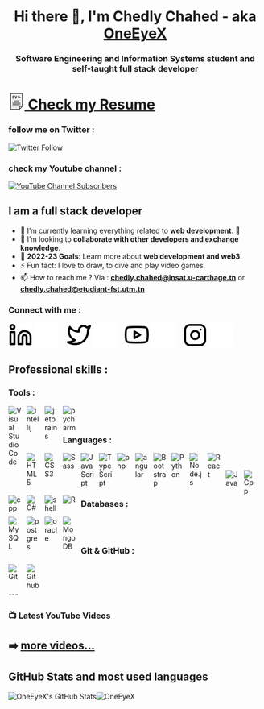 <!-- # Hi there, I'm Chedly - aka [OneEyeX][youtube] 👋 -->
<h1 align="center">Hi there 👋, I'm Chedly Chahed - aka <a href="https://www.linkedin.com/in/chedly-chahed-a178a9196/" target="_blank"> OneEyeX </a> </h1>
<h3 align="center"> Software Engineering and Information Systems student and self-taught full stack developer</h3>
<h1></h1>

# [![website](./img/cvSm.png) Check my Resume](https://oneeyex.github.io/Chedly-Chahed-CV/)

### follow me on Twitter :
[![Twitter Follow](https://img.shields.io/twitter/follow/chedly_chahed?color=1DA1F2&logo=twitter&style=for-the-badge)](https://twitter.com/intent/follow?original_referer=https%3A%2F%2Fgithub.com%2Fchedly_chahed&screen_name=chedly_chahed)

### check my Youtube channel :
[![YouTube Channel Subscribers](https://img.shields.io/youtube/channel/subscribers/UCDCHcqyeQgJ-jVSd6VJkbCw?logo=youtube&logoColor=red&style=for-the-badge)][youtube]


## I am a full stack developer

- 🌱 I’m currently learning everything related to **web development**. 🤣
- 👯 I’m looking to **collaborate with other developers and exchange knowledge**.
- 🥅 **2022-23 Goals**: Learn more about **web development and web3**.
- ⚡ Fun fact: I love to draw, to dive and play video games.
- 📫 How to reach me ? Via : **chedly.chahed@insat.u-carthage.tn** or **chedly.chahed@etudiant-fst.utm.tn**
<!--### OR -->
### Connect with me :


[![website](./img/linkedin-light.svg)](https://www.linkedin.com/in/chedly-chahed-a178a9196/#gh-light-mode-only)
[![website](./img/linkedin-dark.svg)](https://www.linkedin.com/in/chedly-chahed-a178a9196/#gh-dark-mode-only)
&nbsp;&nbsp;
[![website](./img/twitter-light.svg)](https://twitter.com/chedly_chahed#gh-light-mode-only)
[![website](./img/twitter-dark.svg)](https://twitter.com/chedly_chahed#gh-dark-mode-only)
&nbsp;&nbsp;
[![website](./img/youtube-light.svg)](https://www.youtube.com/channel/UCDNprFthWj1cBHZX08HaZ8A#gh-light-mode-only)
[![website](./img/youtube-dark.svg)](https://www.youtube.com/channel/UCDNprFthWj1cBHZX08HaZ8A#gh-dark-mode-only)
&nbsp;&nbsp;
[![website](./img/instagram-light.svg)](https://www.instagram.com/chedly_chahed/#gh-light-mode-only)
[![website](./img/instagram-dark.svg)](https://www.instagram.com/chedly_chahed/#gh-dark-mode-only)


## Professional skills :
### Tools :

<img align="left" alt="Visual Studio Code" width="26px" src="https://cdn.jsdelivr.net/gh/devicons/devicon/icons/vscode/vscode-original.svg" style="padding-right:10px;" />
<img align="left" alt="intellij" width="26px" src="https://cdn.jsdelivr.net/gh/devicons/devicon/icons/intellij/intellij-original.svg" style="padding-right:10px;" />
<img align="left" alt="jetbrains" width="26px" src="https://cdn.jsdelivr.net/gh/devicons/devicon/icons/jetbrains/jetbrains-original.svg" style="padding-right:10px;" />
<img align="left" alt="pycharm" width="26px" src="https://cdn.jsdelivr.net/gh/devicons/devicon/icons/pycharm/pycharm-original.svg" style="padding-right:10px;" />
<br/><br/>

### Languages :

<img align="left" alt="HTML5" width="26px" src="https://cdn.jsdelivr.net/gh/devicons/devicon/icons/html5/html5-original.svg" style="padding-right:10px;" />
<img align="left" alt="CSS3" width="26px" src="https://cdn.jsdelivr.net/gh/devicons/devicon/icons/css3/css3-original.svg" style="padding-right:10px;" />
<img align="left" alt="Sass" width="26px" src="https://cdn.jsdelivr.net/gh/devicons/devicon/icons/sass/sass-original.svg" style="padding-right:10px;" />
<img align="left" alt="JavaScript" width="26px" src="https://cdn.jsdelivr.net/gh/devicons/devicon/icons/javascript/javascript-original.svg" style="padding-right:10px;" />
<img align="left" alt="TypeScript" width="26px" src="https://cdn.jsdelivr.net/gh/devicons/devicon/icons/typescript/typescript-original.svg" style="padding-right:10px;" />
<img align="left" alt="php" width="26px" src="https://cdn.jsdelivr.net/gh/devicons/devicon/icons/php/php-original.svg" style="padding-right:10px;" />
<img align="left" alt="angular" width="26px" src="https://cdn.jsdelivr.net/gh/devicons/devicon/icons/angularjs/angularjs-original.svg" style="padding-right:10px;" />
<img align="left" alt="Bootstrap" width="26px" src="https://cdn.jsdelivr.net/gh/devicons/devicon/icons/bootstrap/bootstrap-original.svg" style="padding-right:10px;" />
<img align="left" alt="Python" width="26px" src="https://cdn.jsdelivr.net/gh/devicons/devicon/icons/python/python-original.svg" style="padding-right:10px;" />
<img align="left" alt="Node.js" width="26px" src="https://cdn.jsdelivr.net/gh/devicons/devicon/icons/nodejs/nodejs-original.svg" style="padding-right:10px;" />
<img align="left" alt="React" width="26px" src="https://cdn.jsdelivr.net/gh/devicons/devicon/icons/react/react-original.svg" style="padding-right:10px;" /><br /><br />
<img align="left" alt="Java" width="26px" src="https://cdn.jsdelivr.net/gh/devicons/devicon/icons/java/java-original.svg" style="padding-right:10px;" />
<img align="left" alt="Cpp" width="26px" src="https://cdn.jsdelivr.net/gh/devicons/devicon/icons/c/c-original.svg" style="padding-right:10px;" />
<img align="left" alt="cpp" width="26px" src="https://cdn.jsdelivr.net/gh/devicons/devicon/icons/cplusplus/cplusplus-original.svg" style="padding-right:10px;" />
<img align="left" alt="C#" width="26px" src="https://cdn.jsdelivr.net/gh/devicons/devicon/icons/csharp/csharp-original.svg" style="padding-right:10px;" />
<img align="left" alt="shell" width="26px" src="https://cdn.jsdelivr.net/gh/devicons/devicon/icons/bash/bash-original.svg" style="padding-right:10px;" />
<img align="left" alt="R" width="26px" src="https://cdn.jsdelivr.net/gh/devicons/devicon/icons/r/r-original.svg" style="padding-right:10px;" /><br /><br />


### Databases :

<img align="left" alt="MySQL" width="26px" src="https://cdn.jsdelivr.net/gh/devicons/devicon/icons/mysql/mysql-original.svg" style="padding-right:10px;" />
<img align="left" alt="postgres" width="26px" src="https://cdn.jsdelivr.net/gh/devicons/devicon/icons/postgresql/postgresql-original.svg" style="padding-right:10px;" />
<img align="left" alt="oracle" width="26px" src="https://cdn.jsdelivr.net/gh/devicons/devicon/icons/oracle/oracle-original.svg" style="padding-right:10px;" />
<img align="left" alt="MongoDB" width="26px" src="https://cdn.jsdelivr.net/gh/devicons/devicon/icons/mongodb/mongodb-original.svg" style="padding-right:10px;" />

<br/><br/>

### Git & GitHub :

<img align="left" alt="Git" width="26px" src="https://cdn.jsdelivr.net/gh/devicons/devicon/icons/git/git-original.svg" style="padding-right:10px;" />
<img align="left" alt="Github" width="26px" src="https://cdn.jsdelivr.net/gh/devicons/devicon/icons/github/github-original.svg" style="padding-right:10px;" />
<br /><br />
<br />
---

### 📺 Latest YouTube Videos

➡️ [more videos...](https://www.youtube.com/channel/UCDNprFthWj1cBHZX08HaZ8A)
---
## GitHub Stats and most used languages

<!-- <details> -->
  <!-- <summary>:zap: GitHub Stats</summary> -->

  <p><img align="left" alt="OneEyeX's GitHub Stats" src="https://github-readme-stats.vercel.app/api?username=OneEyeX&show_icons=true&hide_border=false&title_color=ff652f&icon_color=FFE400&bg_color=09131B&text_color=ffffff&border_color=0c1a25" /></p>
 
 <p><img align="left" src="https://github-readme-stats.vercel.app/api/top-langs?username=OneEyeX&show_icons=true&locale=en&layout=compact" alt="OneEyeX" /></p>
 
<!-- </details> -->

[twitter]: https://twitter.com/chedly_chahed
[youtube]: https://www.youtube.com/channel/UCDNprFthWj1cBHZX08HaZ8A
[instagram]: https://www.instagram.com/chedly_chahed/
[linkedin]: https://www.linkedin.com/in/chedly-chahed-a178a9196/
